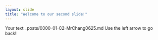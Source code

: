 ```yaml
---
layout: slide
title: "Welcome to our second slide!"
---
```

Your text  _posts/0000-01-02-MrChang0625.md
Use the left arrow to go back!
